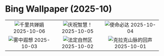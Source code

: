 # Bing Wallpaper (2025-10)

|  |  |  |
|:---:|:---:|:---:|
| ![](https://www.bing.com/th?id=OHR.AnshunBridge_ZH-CN8392458102_400x240.jpg "千里共婵娟") 2025-10-06 | ![](https://www.bing.com/th?id=OHR.TeacherOwl_ZH-CN8289875605_400x240.jpg "庆祝智慧！") 2025-10-05 | ![](https://www.bing.com/th?id=OHR.DragonEndeavour_ZH-CN8160066040_400x240.jpg "使命必达") 2025-10-04 |
| ![](https://www.bing.com/th?id=OHR.SkyeHeather_ZH-CN2820283990_400x240.jpg "雾中遐想") 2025-10-03 | ![](https://www.bing.com/th?id=OHR.OxbowBend_ZH-CN7211791969_400x240.jpg "法定自然区") 2025-10-02 | ![](https://www.bing.com/th?id=OHR.YosemiteClark_ZH-CN7179533292_400x240.jpg "克拉克山脉的回声") 2025-10-01 |
